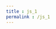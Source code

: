 ```yaml
---
title : js_1
permalink : /js_1
---
```


<script async src="//jsfiddle.net/vibhupuri/aeyc1ow6/2/embed/"></script>
